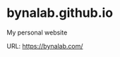 # bynalab.github.io

 My personal website
 
 URL: <a href="https://bynalab.com/" targe="_blank">https://bynalab.com/</a>
